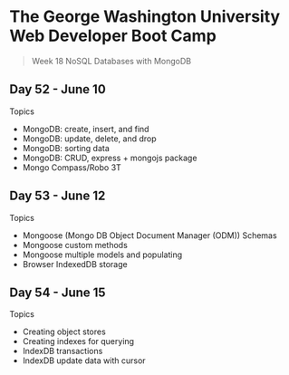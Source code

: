 # **The George Washington University Web Developer Boot Camp**
> Week 18 NoSQL Databases with MongoDB

## **Day 52 - June 10**
Topics
- MongoDB: create, insert, and find
- MongoDB: update, delete, and drop
- MongoDB: sorting data
- MongoDB: CRUD, express + mongojs package
- Mongo Compass/Robo 3T

## **Day 53 - June 12**
Topics
- Mongoose (Mongo DB Object Document Manager (ODM)) Schemas
- Mongoose custom methods
- Mongoose multiple models and populating
- Browser IndexedDB storage

## **Day 54 - June 15**
Topics
- Creating object stores
- Creating indexes for querying 
- IndexDB transactions
- IndexDB update data with cursor 